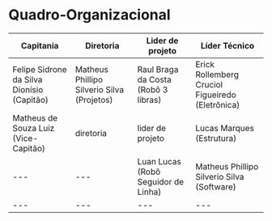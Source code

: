 # Quadro-Organizacional

| Capitania | Diretoria | Lider de projeto | Líder Técnico |
|--- |--- |--- | --- |
| Felipe Sidrone da Silva Dionísio (Capitão) | Matheus Phillipo Silverio Silva (Projetos) | Raul Braga da Costa (Robô 3 libras)|Erick Rollemberg Cruciol Figueiredo (Eletrônica) |
|Matheus de Souza Luiz (Vice-Capitão) | diretoria | lider de projeto | Lucas Marques (Estrutura) |
|--- |--- | Luan Lucas (Robô Seguidor de Linha) | Matheus Phillipo Silverio Silva (Software) |
|--- |--- |--- | ---|
